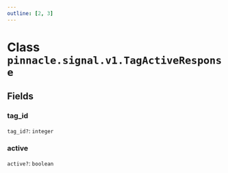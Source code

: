 ```yaml
---
outline: [2, 3]
---
```


# Class `pinnacle.signal.v1.TagActiveResponse`




## Fields

### tag_id <Badge type="danger" text="nullable" />

`tag_id?`: <code>integer</code>



### active <Badge type="danger" text="nullable" />

`active?`: <code>boolean</code>




